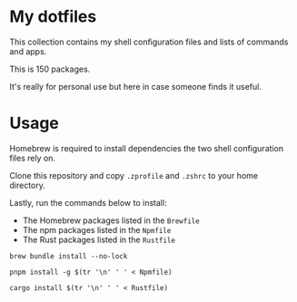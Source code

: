 # My dotfiles

This collection contains my shell configuration files and lists of commands and apps.

This is 150 packages.

It's really for personal use but here in case someone finds it useful.

# Usage

Homebrew is required to install dependencies the two shell configuration files rely on.

Clone this repository and copy `.zprofile` and `.zshrc` to your home directory.

Lastly, run the commands below to install:

- The Homebrew packages listed in the `Brewfile`
- The npm packages listed in the `Npmfile`
- The Rust packages listed in the `Rustfile`

```shell
brew bundle install --no-lock

pnpm install -g $(tr '\n' ' ' < Npmfile)

cargo install $(tr '\n' ' ' < Rustfile)
```
